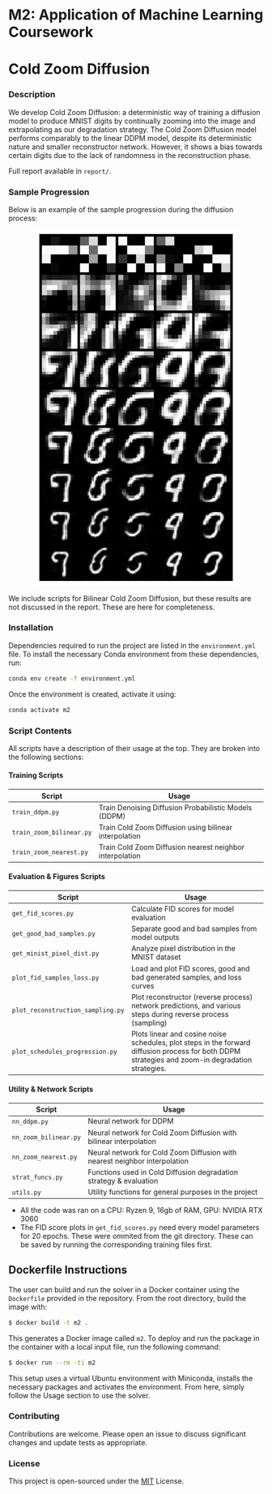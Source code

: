 # M2: Application of Machine Learning Coursework
# Cold Zoom Diffusion


### Description
We develop Cold Zoom Diffusion: a deterministic way of training a diffusion model to produce MNIST digits by continually zooming into the image and extrapolating as our degradation strategy. The Cold Zoom Diffusion model performs comparably to the linear DDPM model, despite its deterministic nature and smaller reconstructor network. However, it shows a bias towards certain digits due to the lack of randomness in the reconstruction phase.


Full report available in `report/`.

### Sample Progression

Below is an example of the sample progression during the diffusion process:
<p align="center">
    <img src="sample_progression_4x4_distr_every_3_NEAR.png" alt="Sample Progression" width="400"/>
</p>


We include scripts for Bilinear Cold Zoom Diffusion, but these results are not discussed in the report. These are here for completeness.



### Installation
Dependencies required to run the project are listed in the `environment.yml` file. To install the necessary Conda environment from these dependencies, run:
```bash
conda env create -f environment.yml
```

Once the environment is created, activate it using: 

```bash
conda activate m2
```

### Script Contents
All scripts have a description of their usage at the top. They are broken into the following sections:



#### Training Scripts
| Script                    | Usage                                                                    |
|---------------------------|--------------------------------------------------------------------------|
| `train_ddpm.py`           | Train Denoising Diffusion Probabilistic Models (DDPM)      |
| `train_zoom_bilinear.py`  | Train Cold Zoom Diffusion using bilinear interpolation |
| `train_zoom_nearest.py`   | Train Cold Zoom Diffusion nearest neighbor interpolation |

#### Evaluation & Figures Scripts
| Script                    | Usage                                                                    |
|---------------------------|--------------------------------------------------------------------------|
| `get_fid_scores.py`       | Calculate FID scores for model evaluation                      |
| `get_good_bad_samples.py` | Separate good and bad samples from model outputs               |
| `get_minist_pixel_dist.py`| Analyze pixel distribution in the MNIST dataset                 |
| `plot_fid_samples_loss.py` | Load and plot FID scores, good and bad generated samples, and loss curves   |
| `plot_reconstruction_sampling.py` | Plot reconstructor (reverse process) network predictions, and various steps during reverse process (sampling)          |
| `plot_schedules_progression.py` | Plots linear and cosine noise schedules, plot steps in the forward diffusion process for both DDPM strategies and zoom-in degradation strategies.        |

#### Utility & Network Scripts
| Script                    | Usage                                                                    |
|---------------------------|--------------------------------------------------------------------------|
| `nn_ddpm.py`              | Neural network  for DDPM                                           |
| `nn_zoom_bilinear.py`     | Neural network  for Cold Zoom Diffusion with bilinear interpolation    |
| `nn_zoom_nearest.py`      | Neural network  for Cold Zoom Diffusion with nearest neighbor interpolation |
| `strat_funcs.py`          | Functions used in Cold Diffusion degradation strategy & evaluation                     |
| `utils.py`                | Utility functions for general purposes in the project                    |



- All the code was ran on a CPU: Ryzen 9, 16gb of RAM, GPU: NVIDIA RTX 3060
- The FID score plots in `get_fid_scores.py` need every model parameters for 20 epochs. These were ommited from the git directory. These can be saved by running the corresponding training files first.


## Dockerfile Instructions
The user can build and run the solver in a Docker container using the `Dockerfile` provided in the repository. From the root directory, build the image with:

```bash
$ docker build -t m2 .
```

This generates a Docker image called `m2`. To deploy and run the package in the container with a local input file, run the following command:

```bash
$ docker run --rm -ti m2
```

This setup uses a virtual Ubuntu environment with Miniconda, installs the necessary packages and activates the environment. From here, simply follow the Usage section to use the solver.




### Contributing

Contributions are welcome. Please open an issue to discuss significant changes and update tests as appropriate.

### License
This project is open-sourced under the [MIT](https://choosealicense.com/licenses/mit/) License.
